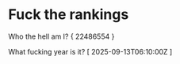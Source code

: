 # Fuck the rankings

Who the hell am I?
{ 22486554 }

What fucking year is it?
[ 2025-09-13T06:10:00Z ]
